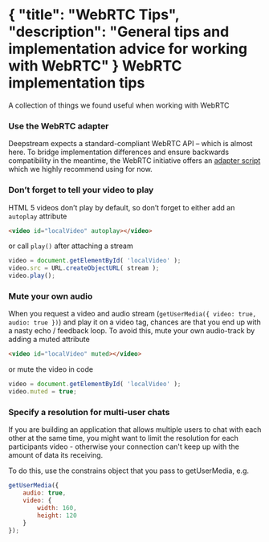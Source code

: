 {
	"title": "WebRTC Tips",
	"description": "General tips and implementation advice for working with WebRTC"
}
WebRTC implementation tips
============================
A collection of things we found useful when working with WebRTC

### Use the WebRTC adapter
Deepstream expects a standard-compliant WebRTC API – which is almost here. To bridge implementation differences and ensure backwards compatibility in the meantime, the WebRTC initiative offers an [adapter script]( //github.com/webrtc/adapter) which we highly recommend using for now. 

### Don’t forget to tell your video to play
HTML 5 videos don’t play by default, so don’t forget to either add an `autoplay` attribute

```html
<video id="localVideo" autoplay></video>
```

or call `play()` after attaching a stream

```javascript	
video = document.getElementById( 'localVideo' );
video.src = URL.createObjectURL( stream );
video.play();
```

### Mute your own audio
When you request a video and audio stream (`getUserMedia({ video: true, audio: true })`) and play it on a video tag, chances are that you end up with a nasty echo / feedback loop. To avoid this, mute your own audio-track by adding a muted attribute

```html
<video id="localVideo" muted></video>
```

or mute the video in code

```javascript
video = document.getElementById( 'localVideo' );
video.muted = true;
```

### Specify a resolution for multi-user chats
If you are building an application that allows multiple users to chat with each other at the same time, you might want to limit the resolution for each participants video - otherwise your connection can't keep up with the amount of data its receiving.

To do this, use the constrains object that you pass to getUserMedia, e.g.

```javascript
getUserMedia({
    audio: true,
    video: {
        width: 160,
        height: 120
    }
});
```